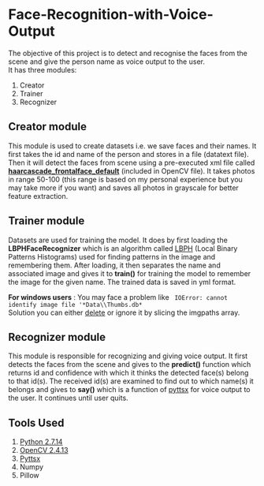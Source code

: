 # Face-Recognition-with-Voice-Output
The objective of this project is to detect and recognise the faces from the scene and give the person name as voice output to the user.<br/>
It has three modules: 
1.	Creator
2.	Trainer
3.	Recognizer
## Creator module
This module is used to create datasets i.e. we save faces and their names.
It first takes the id and name of the person and stores in a file (datatext file). 
Then it will detect the faces from scene using a pre-executed xml file called [**haarcascade_frontalface_default**](https://docs.opencv.org/3.0-beta/doc/py_tutorials/py_objdetect/py_face_detection/py_face_detection.html) (included in OpenCV file).
It takes photos in range 50-100 (this range is based on my personal experience but you may take more if you want) and saves all photos in grayscale for better feature extraction.
## Trainer module 
Datasets are used for training the model. It does by first loading the **LBPHFaceRecognizer** which is an algorithm called [LBPH]( https://towardsdatascience.com/face-recognition-how-lbph-works-90ec258c3d6b) (Local Binary Patterns Histograms) used for finding patterns in the image and remembering them. After loading, it then separates the name and associated image and gives it to **train()** for training the model to remember the image for the given name. The trained data is saved in yml format.

**For windows users** : You may face a problem like
` IOError: cannot identify image file '*Data\\Thumbs.db*` <br/>
Solution you can either [delete](https://www.youtube.com/watch?v=N7MgnYCMvHE) or ignore it by slicing the imgpaths array.
## Recognizer module
This module is responsible for recognizing and giving voice output. It first detects the faces from the scene and gives to the **predict()** function which returns id and confidence with which it thinks the detected face(s) belong to that id(s). The received id(s) are examined to find out to which name(s) it belongs and gives to **say()** which is a function of [pyttsx]( https://pyttsx.readthedocs.io/) for voice output to the user. It continues until user quits.
## Tools Used
1.  [Python 2.7.14](https://www.python.org/downloads/)
2.  [OpenCV 2.4.13](https://sourceforge.net/projects/opencvlibrary/files/opencv-win/2.4.13/)
3.  [Pyttsx](https://pyttsx.readthedocs.io/en/latest/install.html)
4.  Numpy
5.  Pillow
